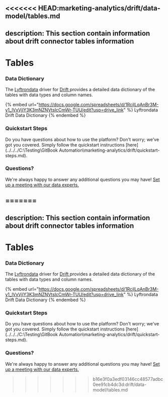 <<<<<<< HEAD:marketing-analytics/drift/data-model/tables.md
---
description: This section contain information about drift connector tables information
---

# Tables

### Data Dictionary

The [Lyftrondata](https://www.lyftrondata.com/) driver for [Drift](https://www.lyftrondata.com/integration/marketing-analytics/drift//)[ ](https://www.lyftrondata.com/integration/drift/)provides a detailed data dictionary of the tables with data types and column names.

{% embed url="https://docs.google.com/spreadsheets/d/1RcjlLqAnBr3M-y1_lVxVjlY3K3mNZNVtslcCmWr-TUU/edit?usp=drive_link" %}
Lyftrondata Drift Data Dictionary
{% endembed %}

### Quickstart Steps

Do you have questions about how to use the platform? Don't worry; we've got you covered. Simply follow the quickstart instructions [here](../../../C:\Testing\GitBook Automation\marketing-analytics/drift/quickstart-steps.md).

### Questions? <a href="#questions" id="questions"></a>

We're always happy to answer any additional questions you may have! [Set up a meeting with our data experts.](https://www.lyftrondata.com/book-a-meeting/)

=======
---
description: This section contain information about drift connector tables information
---

# Tables

### Data Dictionary

The [Lyftrondata](https://www.lyftrondata.com/) driver for [Drift](https://www.lyftrondata.com/integration/marketing-analytics/drift//)[ ](https://www.lyftrondata.com/integration/drift/)provides a detailed data dictionary of the tables with data types and column names.

{% embed url="https://docs.google.com/spreadsheets/d/1RcjlLqAnBr3M-y1_lVxVjlY3K3mNZNVtslcCmWr-TUU/edit?usp=drive_link" %}
Lyftrondata Drift Data Dictionary
{% endembed %}

### Quickstart Steps

Do you have questions about how to use the platform? Don't worry; we've got you covered. Simply follow the quickstart instructions [here](../../../C:\Testing\GitBook Automation\marketing-analytics/drift/quickstart-steps.md).

### Questions? <a href="#questions" id="questions"></a>

We're always happy to answer any additional questions you may have! [Set up a meeting with our data experts.](https://www.lyftrondata.com/book-a-meeting/)

>>>>>>> b16e3f0a3edf03146cc48577adbc0ee91cb4dc3d:drift/data-model/tables.md
